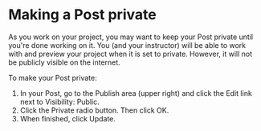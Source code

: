 # Making a Post private

As you work on your project, you may want to keep your Post private until you're done working on it. You (and your instructor) will be able to work with and preview your project when it is set to private. However, it will not be publicly visible on the internet. 

To make your Post private:

1. In your Post, go to the Publish area (upper right) and click the Edit link next to Visibility: Public.
2. Click the Private radio button. Then click OK.
3. When finished, click Update. 